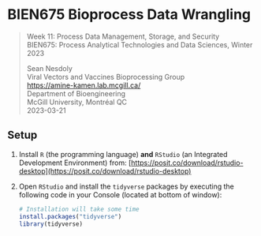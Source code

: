 # BIEN675 Bioprocess Data Wrangling

> Week 11: Process Data Management, Storage, and Security  
> BIEN675: Process Analytical Technologies and Data Sciences, Winter 2023  
>  
> Sean Nesdoly  
> Viral Vectors and Vaccines Bioprocessing Group  
> https://amine-kamen.lab.mcgill.ca/  
> Department of Bioengineering  
> McGill University, Montréal QC  
> 2023-03-21

## Setup
1. Install `R` (the programming language) **and** `RStudio` (an Integrated
   Development Environment) from:
   [https://posit.co/download/rstudio-desktop](https://posit.co/download/rstudio-desktop)

2. Open `RStudio` and install the `tidyverse` packages by executing the
   following code in your Console (located at bottom of window):

   ``` R
   # Installation will take some time
   install.packages("tidyverse")
   library(tidyverse)
   ```
